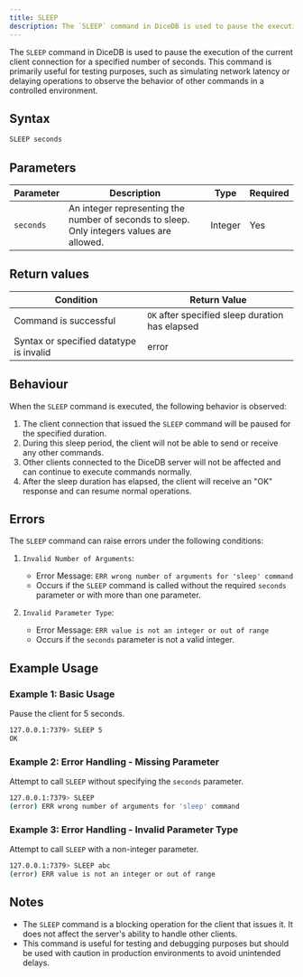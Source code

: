 ```yaml
---
title: SLEEP
description: The `SLEEP` command in DiceDB is used to pause the execution of the current client connection for a specified number of seconds. This command is primarily useful for testing purposes, such as simulating network latency or delaying operations to observe the behavior of other commands in a controlled environment.
---
```


The `SLEEP` command in DiceDB is used to pause the execution of the current client connection for a specified number of seconds. This command is primarily useful for testing purposes, such as simulating network latency or delaying operations to observe the behavior of other commands in a controlled environment.

## Syntax

```bash
SLEEP seconds
```

## Parameters

| Parameter | Description                                                               | Type   | Required |
|-----------|---------------------------------------------------------------------------|--------|----------|
| `seconds` | An integer representing the number of seconds to sleep. Only integers values are allowed.      | Integer  | Yes      |


## Return values

| Condition                               | Return Value                                    |
|-----------------------------------------|-------------------------------------------------|
| Command is successful                   | `OK` after specified sleep duration has elapsed |
| Syntax or specified datatype is invalid | error                                           |


## Behaviour

When the `SLEEP` command is executed, the following behavior is observed:

1. The client connection that issued the `SLEEP` command will be paused for the specified duration.
2. During this sleep period, the client will not be able to send or receive any other commands.
3. Other clients connected to the DiceDB server will not be affected and can continue to execute commands normally.
4. After the sleep duration has elapsed, the client will receive an "OK" response and can resume normal operations.

## Errors

The `SLEEP` command can raise errors under the following conditions:

1. `Invalid Number of Arguments`:
   - Error Message: `ERR wrong number of arguments for 'sleep' command`
   - Occurs if the `SLEEP` command is called without the required `seconds` parameter or with more than one parameter.

2. `Invalid Parameter Type`:
   - Error Message: `ERR value is not an integer or out of range`
   - Occurs if the `seconds` parameter is not a valid integer.

## Example Usage

### Example 1: Basic Usage

Pause the client for 5 seconds.

```bash
127.0.0.1:7379> SLEEP 5
OK
```

### Example 2: Error Handling - Missing Parameter

Attempt to call `SLEEP` without specifying the `seconds` parameter.

```bash
127.0.0.1:7379> SLEEP
(error) ERR wrong number of arguments for 'sleep' command
```

### Example 3: Error Handling - Invalid Parameter Type

Attempt to call `SLEEP` with a non-integer parameter.

```bash
127.0.0.1:7379> SLEEP abc
(error) ERR value is not an integer or out of range
```

## Notes

- The `SLEEP` command is a blocking operation for the client that issues it. It does not affect the server's ability to handle other clients.
- This command is useful for testing and debugging purposes but should be used with caution in production environments to avoid unintended delays.
